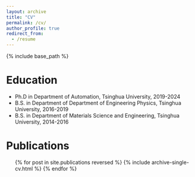 ```yaml
---
layout: archive
title: "CV"
permalink: /cv/
author_profile: true
redirect_from:
  - /resume
---
```


{% include base_path %}

Education
======
* Ph.D in Department of Automation, Tsinghua University, 2019-2024
* B.S. in Department of Department of Engineering Physics, Tsinghua University, 2016-2019
* B.S. in Department of Materials Science and Engineering, Tsinghua University, 2014-2016


Publications
======
  <ul>{% for post in site.publications reversed %}
    {% include archive-single-cv.html %}
  {% endfor %}</ul>
  

  
